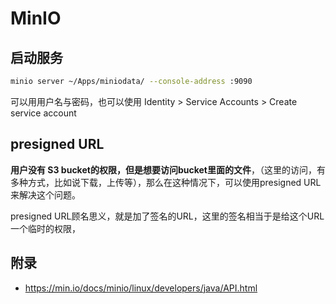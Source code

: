 # MinIO

## 启动服务

```sh
minio server ~/Apps/miniodata/ --console-address :9090
```

可以用用户名与密码，也可以使用 Identity > Service Accounts > Create service account

## presigned URL

**用户没有 S3 bucket的权限，但是想要访问bucket里面的文件**，（这里的访问，有多种方式，比如说下载，上传等），那么在这种情况下，可以使用presigned URL来解决这个问题。

presigned URL顾名思义，就是加了签名的URL，这里的签名相当于是给这个URL一个临时的权限，

## 附录

- https://min.io/docs/minio/linux/developers/java/API.html